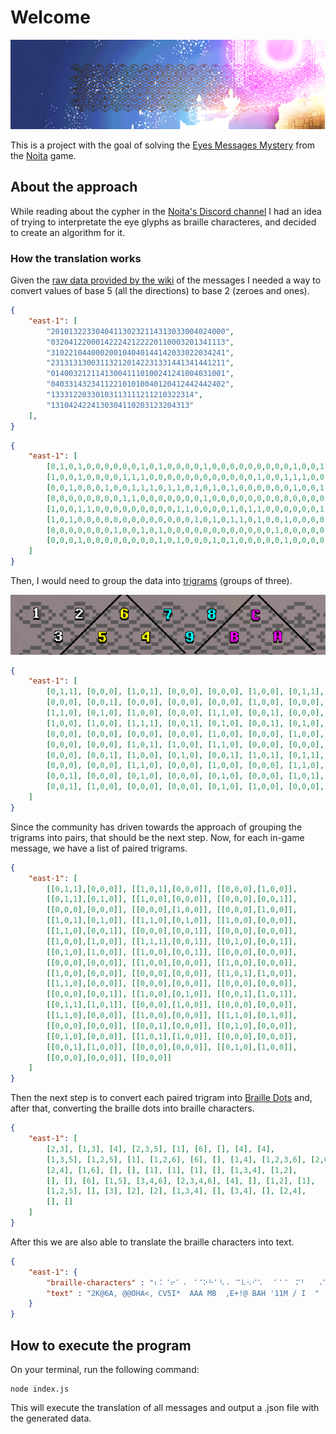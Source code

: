 # Welcome
![a banner image containing the eye glyphs](./img/banner.png)

This is a project with the goal of solving the [Eyes Messages Mystery](https://noita.wiki.gg/wiki/Eye_Messages) from the [Noita](https://store.steampowered.com/app/881100/Noita/) game.

## About the approach
While reading about the cypher in the [Noita's Discord channel](https://discord.com/invite/SZtrP2r) I had an idea of trying to interpretate the eye glyphs as braille characteres, and decided to create an algorithm for it.

### How the translation works
Given the [raw data provided by the wiki](https://docs.google.com/document/d/1s6gxrc1iLJ78iFfqC2d4qpB9_r_c5U5KwoHVYFFrjy0/edit#heading=h.qwaul8youupp) of the messages I needed a way to convert values of base 5 (all the directions) to base 2 (zeroes and ones).

```json
{
    "east-1": [
        "201013223304041130232114313033004024000",
        "032041220001422242122220110003201341113",
        "310221044000200104040144142033022034241",
        "231313130031132120142231331441341441211",
        "014003212114130041110100241241004031001",
        "040331432341122101010040120412442442402",
        "13331220330103113111211210322314",
        "1310424224130304110203123204313"
    ],
}
```

```json
{
    "east-1": [
        [0,1,0,1,0,0,0,0,0,0,1,0,1,0,0,0,0,1,0,0,0,0,0,0,0,0,0,1,0,0,1,1,0,1,0,0,1,1,1],
        [1,0,0,1,0,0,0,0,1,1,1,0,0,0,0,0,0,0,0,0,0,0,0,1,0,0,1,1,1,0,0,1,0,0,0,0,0,0,0],
        [0,0,1,0,0,0,1,0,0,1,1,1,0,1,1,0,1,0,1,0,1,0,0,0,0,0,0,1,0,0,1,0,0,1,0,0,0,0,0],
        [0,0,0,0,0,0,0,0,1,1,0,0,0,0,0,0,0,1,0,0,0,0,0,0,0,0,0,0,0,0,0,0,0,0,0,0,0,0,0],
        [1,0,0,1,1,0,0,0,0,0,0,0,0,0,1,1,0,0,0,0,1,0,1,1,0,0,0,0,0,0,1,1,0,1,0,0,1,1,0],
        [1,0,1,0,0,0,0,0,0,0,0,0,0,0,0,0,1,0,1,0,1,1,0,1,0,0,1,0,0,0,0,0,0,0,0,0,0,1,0],
        [0,0,0,0,0,0,0,1,0,0,1,0,1,0,0,0,0,0,0,0,0,0,0,0,0,1,0,0,0,0,0,0],
        [0,0,0,1,0,0,0,0,0,0,0,0,1,0,1,0,0,0,1,0,1,0,0,0,0,0,1,0,0,0,0]
    ]
}
```

Then, I would need to group the data into [trigrams](https://docs.google.com/document/d/1s6gxrc1iLJ78iFfqC2d4qpB9_r_c5U5KwoHVYFFrjy0/edit#heading=h.ebz8udh1ijc2) (groups of three).

![a image containing the wiki trigrams](./img/trigrams.png)

```json
{
    "east-1": [
        [0,1,1], [0,0,0], [1,0,1], [0,0,0], [0,0,0], [1,0,0], [0,1,1], [0,1,0], [1,0,0], [0,0,0],
        [0,0,0], [0,0,1], [0,0,0], [0,0,0], [0,0,0], [1,0,0], [0,0,0], [1,0,0], [1,0,1], [0,1,0],
        [1,1,0], [0,1,0], [1,0,0], [0,0,0], [1,1,0], [0,0,1], [0,0,0], [0,0,1], [0,0,0], [0,0,0],
        [1,0,0], [1,0,0], [1,1,1], [0,0,1], [0,1,0], [0,0,1], [0,1,0], [1,0,0], [1,0,0], [0,0,1],
        [0,0,0], [0,0,0], [0,0,0], [0,0,0], [1,0,0], [0,0,0], [1,0,0], [0,0,0], [1,0,0], [0,0,0],
        [0,0,0], [0,0,0], [1,0,1], [1,0,0], [1,1,0], [0,0,0], [0,0,0], [0,0,0], [0,0,0], [0,0,0],
        [0,0,0], [0,0,1], [1,0,0], [0,1,0], [0,0,1], [1,0,1], [0,1,1], [1,0,1], [0,0,0], [1,0,0],
        [0,0,0], [0,0,0], [1,1,0], [0,0,0], [1,0,0], [0,0,0], [1,1,0], [0,1,0], [0,0,0], [0,0,0],
        [0,0,1], [0,0,0], [0,1,0], [0,0,0], [0,1,0], [0,0,0], [1,0,1], [1,0,0], [0,0,0], [0,0,0],
        [0,0,1], [1,0,0], [0,0,0], [0,0,0], [0,1,0], [1,0,0], [0,0,0], [0,0,0], [0,0,0]
    ]
}
```

Since the community has driven towards the approach of grouping the trigrams into pairs, that should be the next step. Now, for each in-game message, we have a list of paired trigrams.

```json
{
    "east-1": [
        [[0,1,1],[0,0,0]], [[1,0,1],[0,0,0]], [[0,0,0],[1,0,0]],
        [[0,1,1],[0,1,0]], [[1,0,0],[0,0,0]], [[0,0,0],[0,0,1]],
        [[0,0,0],[0,0,0]], [[0,0,0],[1,0,0]], [[0,0,0],[1,0,0]],
        [[1,0,1],[0,1,0]], [[1,1,0],[0,1,0]], [[1,0,0],[0,0,0]],
        [[1,1,0],[0,0,1]], [[0,0,0],[0,0,1]], [[0,0,0],[0,0,0]],
        [[1,0,0],[1,0,0]], [[1,1,1],[0,0,1]], [[0,1,0],[0,0,1]],
        [[0,1,0],[1,0,0]], [[1,0,0],[0,0,1]], [[0,0,0],[0,0,0]],
        [[0,0,0],[0,0,0]], [[1,0,0],[0,0,0]], [[1,0,0],[0,0,0]],
        [[1,0,0],[0,0,0]], [[0,0,0],[0,0,0]], [[1,0,1],[1,0,0]],
        [[1,1,0],[0,0,0]], [[0,0,0],[0,0,0]], [[0,0,0],[0,0,0]],
        [[0,0,0],[0,0,1]], [[1,0,0],[0,1,0]], [[0,0,1],[1,0,1]],
        [[0,1,1],[1,0,1]], [[0,0,0],[1,0,0]], [[0,0,0],[0,0,0]],
        [[1,1,0],[0,0,0]], [[1,0,0],[0,0,0]], [[1,1,0],[0,1,0]],
        [[0,0,0],[0,0,0]], [[0,0,1],[0,0,0]], [[0,1,0],[0,0,0]],
        [[0,1,0],[0,0,0]], [[1,0,1],[1,0,0]], [[0,0,0],[0,0,0]],
        [[0,0,1],[1,0,0]], [[0,0,0],[0,0,0]], [[0,1,0],[1,0,0]],
        [[0,0,0],[0,0,0]], [[0,0,0]]
    ]
}
```

Then the next step is to convert each paired trigram into [Braille Dots](https://www.pharmabraille.com/pharmaceutical-braille/the-braille-alphabet/) and, after that, converting the braille dots into braille characters.

```json
{
    "east-1": [
        [2,3], [1,3], [4], [2,3,5], [1], [6], [], [4], [4],
        [1,3,5], [1,2,5], [1], [1,2,6], [6], [], [1,4], [1,2,3,6], [2,6],
        [2,4], [1,6], [], [], [1], [1], [1], [], [1,3,4], [1,2],
        [], [], [6], [1,5], [3,4,6], [2,3,4,6], [4], [], [1,2], [1],
        [1,2,5], [], [3], [2], [2], [1,3,4], [], [3,4], [], [2,4],
        [], []
    ]  
}
```

After this we are also able to translate the braille characters into text.

```json
{
    "east-1": {
        "braille-characters" : "⠆⠅⠈⠖⠁⠠⠀⠈⠈⠕⠓⠁⠣⠠⠀⠉⠧⠢⠊⠡⠀⠀⠁⠁⠁⠀⠍⠃⠀⠀⠠⠑⠬⠮⠈⠀⠃⠁⠓⠀⠄⠂⠂⠍⠀⠌⠀⠊⠀⠀",
        "text" : "2K@6A, @@OHA<, CV5I*  AAA MB  ,E+!@ BAH '11M / I  "
    } 
}
```


## How to execute the program
On your terminal, run the following command:

```
node index.js
```

This will execute the translation of all messages and output a .json file with the generated data.